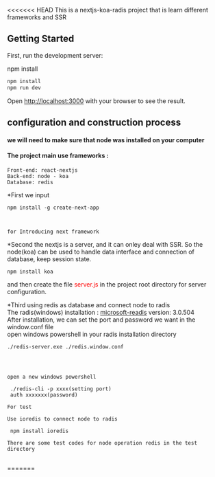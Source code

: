 <<<<<<< HEAD
This is a nextjs-koa-radis project that is learn different frameworks and  SSR

## Getting Started

First, run the development server:

npm install


```bash
npm install
npm run dev
```

Open [http://localhost:3000](http://localhost:3000) with your browser to see the result.

## configuration and construction process
#### we will need to make sure that node was installed on your computer

#### The project main use frameworks :   
    Front-end: react-nextjs  
    Back-end: node - koa  
    Database: redis  

*First we input  

    npm install -g create-next-app   


  
    for Introducing next framework  

*Second the nextjs is a server, and it can onley deal with SSR. So the node(koa) can be used to handle data interface and connection of database, keep session state.   

    npm install koa   

  
and then create the file <span style="color:red;">server.js</span> in the project root directory for server configuration.

*Third using redis as database and connect node to radis  
    The radis(windows) installation : [microsoft-readis](https://github.com/microsoftarchive/redis/releases) version: 3.0.504  
    After installation, we can set the port and password we want in the window.conf file  
    open windows powershell in your radis installation directory   

    ./redis-server.exe ./redis.window.conf




    open a new windows powershell   
     
     ./redis-cli -p xxxx(setting port)
     auth xxxxxxx(password)
    
    For test  

    Use ioredis to connect node to radis  
     
     npm install ioredis
     
    There are some test codes for node operation redis in the test directory  

## 

=======

